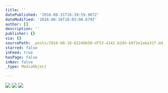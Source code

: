 ```yaml
---
title: ''
datePublished: '2016-08-31T16:39:59.967Z'
dateModified: '2016-08-18T18:03:00.679Z'
author: []
description: ''
publisher: {}
via: {}
sourcePath: _posts/2016-08-18-82240b50-df53-4242-b2dd-b972e1aba31f.md
starred: false
inFeed: true
hasPage: false
inNav: false
_type: MediaObject

---
```

![](https://the-grid-user-content.s3-us-west-2.amazonaws.com/4947b21f-1e2c-4b5e-a762-a314040f67f1.jpg)
![](https://the-grid-user-content.s3-us-west-2.amazonaws.com/7a187509-f5b9-4bcf-84c9-3ae3dc17e13b.jpg)
![](https://the-grid-user-content.s3-us-west-2.amazonaws.com/62a83c56-5b7e-4f06-b3ba-2c44219e8f99.jpg)